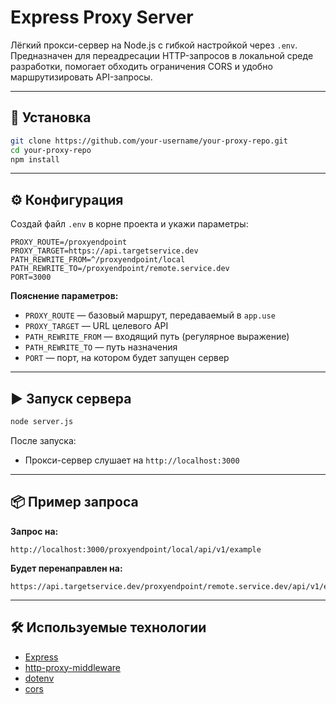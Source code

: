 # Express Proxy Server

Лёгкий прокси-сервер на Node.js с гибкой настройкой через `.env`.  
Предназначен для переадресации HTTP-запросов в локальной среде разработки, помогает обходить ограничения CORS и удобно маршрутизировать API-запросы.

---

## 🚀 Установка

```bash
git clone https://github.com/your-username/your-proxy-repo.git
cd your-proxy-repo
npm install
```

---

## ⚙️ Конфигурация

Создай файл `.env` в корне проекта и укажи параметры:

```env
PROXY_ROUTE=/proxyendpoint
PROXY_TARGET=https://api.targetservice.dev
PATH_REWRITE_FROM=^/proxyendpoint/local
PATH_REWRITE_TO=/proxyendpoint/remote.service.dev
PORT=3000
```

**Пояснение параметров:**

- `PROXY_ROUTE` — базовый маршрут, передаваемый в `app.use`
- `PROXY_TARGET` — URL целевого API
- `PATH_REWRITE_FROM` — входящий путь (регулярное выражение)
- `PATH_REWRITE_TO` — путь назначения
- `PORT` — порт, на котором будет запущен сервер

---

## ▶️ Запуск сервера

```bash
node server.js
```

После запуска:

- Прокси-сервер слушает на `http://localhost:3000`

---

## 📦 Пример запроса

**Запрос на:**

```
http://localhost:3000/proxyendpoint/local/api/v1/example
```

**Будет перенаправлен на:**

```
https://api.targetservice.dev/proxyendpoint/remote.service.dev/api/v1/example
```

---

## 🛠 Используемые технологии

- [Express](https://expressjs.com/)
- [http-proxy-middleware](https://github.com/chimurai/http-proxy-middleware)
- [dotenv](https://github.com/motdotla/dotenv)
- [cors](https://github.com/expressjs/cors)